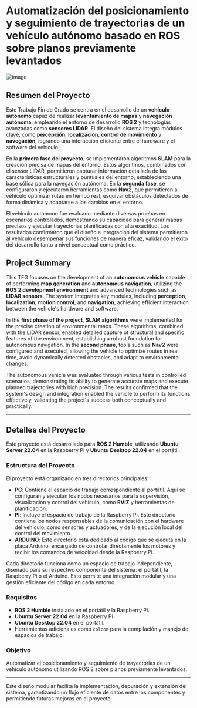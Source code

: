 # Automatización del posicionamiento y seguimiento de trayectorias de un vehículo autónomo basado en ROS sobre planos previamente levantados

![image](https://github.com/user-attachments/assets/bb9f78dd-d86d-4677-ab99-524ed244fb90)


## Resumen del Proyecto

Este Trabajo Fin de Grado se centra en el desarrollo de un **vehículo autónomo** capaz de realizar **levantamiento de mapas** y **navegación autónoma**, empleando el entorno de desarrollo **ROS 2** y tecnologías avanzadas como **sensores LIDAR**. El diseño del sistema integra módulos clave, como **percepción**, **localización**, **control de movimiento** y **navegación**, logrando una interacción eficiente entre el hardware y el software del vehículo.

En la **primera fase del proyecto**, se implementaron algoritmos **SLAM** para la creación precisa de mapas del entorno. Estos algoritmos, combinados con el sensor LIDAR, permitieron capturar información detallada de las características estructurales y puntuales del entorno, estableciendo una base sólida para la navegación autónoma. En la **segunda fase**, se configuraron y ejecutaron herramientas como **Nav2**, que permitieron al vehículo optimizar rutas en tiempo real, esquivar obstáculos detectados de forma dinámica y adaptarse a los cambios en el entorno.

El vehículo autónomo fue evaluado mediante diversas pruebas en escenarios controlados, demostrando su capacidad para generar mapas precisos y ejecutar trayectorias planificadas con alta exactitud. Los resultados confirmaron que el diseño e integración del sistema permitieron al vehículo desempeñar sus funciones de manera eficaz, validando el éxito del desarrollo tanto a nivel conceptual como práctico.

## Project Summary

This TFG focuses on the development of an **autonomous vehicle** capable of performing **map generation** and **autonomous navigation**, utilizing the **ROS 2 development environment** and advanced technologies such as **LIDAR sensors**. The system integrates key modules, including **perception**, **localization**, **motion control**, and **navigation**, achieving efficient interaction between the vehicle's hardware and software.

In the **first phase of the project**, **SLAM algorithms** were implemented for the precise creation of environmental maps. These algorithms, combined with the LIDAR sensor, enabled detailed capture of structural and specific features of the environment, establishing a robust foundation for autonomous navigation. In the **second phase**, tools such as **Nav2** were configured and executed, allowing the vehicle to optimize routes in real time, avoid dynamically detected obstacles, and adapt to environmental changes.

The autonomous vehicle was evaluated through various tests in controlled scenarios, demonstrating its ability to generate accurate maps and execute planned trajectories with high precision. The results confirmed that the system's design and integration enabled the vehicle to perform its functions effectively, validating the project's success both conceptually and practically.

---

## Detalles del Proyecto

Este proyecto está desarrollado para **ROS 2 Humble**, utilizando **Ubuntu Server 22.04** en la Raspberry Pi y **Ubuntu Desktop 22.04** en el portátil.

### Estructura del Proyecto

El proyecto está organizado en tres directorios principales:

- **PC**: Contiene el espacio de trabajo correspondiente al portátil. Aquí se configuran y ejecutan los nodos necesarios para la supervisión, visualización y control del vehículo, como **RVIZ** y herramientas de planificación.
- **PI**: Incluye el espacio de trabajo de la Raspberry Pi. Este directorio contiene los nodos responsables de la comunicación con el hardware del vehículo, como sensores y actuadores, y de la ejecución local del control del movimiento.
- **ARDUINO**: Este directorio está dedicado al código que se ejecuta en la placa Arduino, encargado de controlar directamente los motores y recibir los comandos de velocidad desde la Raspberry Pi.

Cada directorio funciona como un espacio de trabajo independiente, diseñado para su respectivo componente del sistema: el portátil, la Raspberry Pi o el Arduino. Esto permite una integración modular y una gestión eficiente del código en cada entorno.

### Requisitos

- **ROS 2 Humble** instalado en el portátil y la Raspberry Pi.
- **Ubuntu Server 22.04** en la Raspberry Pi.
- **Ubuntu Desktop 22.04** en el portátil.
- Herramientas adicionales como `colcon` para la compilación y manejo de espacios de trabajo.

### Objetivo

Automatizar el posicionamiento y seguimiento de trayectorias de un vehículo autónomo utilizando ROS 2 sobre planos previamente levantados.

---

Este diseño modular facilita la implementación, depuración y extensión del sistema, garantizando un flujo eficiente de datos entre los componentes y permitiendo futuras mejoras en el proyecto.
